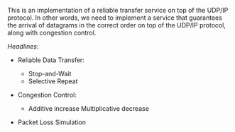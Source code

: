 This is an implementation of a reliable transfer service on top of the UDP/IP protocol. In other words, we need to implement a service that guarantees the
arrival of datagrams in the correct order on top of the UDP/IP protocol, along with congestion
control.

*Headlines*:
* Reliable Data Transfer:
  - Stop-and-Wait
  - Selective Repeat

* Congestion Control:
  - Additive increase Multiplicative decrease

* Packet Loss Simulation
